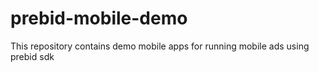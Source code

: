 # prebid-mobile-demo
This repository contains demo mobile apps for running mobile ads using prebid sdk
